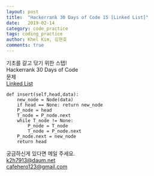 ```yaml
---
layout: post
title:  "Hackerrank 30 Days of Code 15 [Linked List]"
date:   2019-02-14
category: code_practice
tags: coding_practice
author: Khel Kim, 김현호
comments: true
---
```


기초를 갈고 닦기 위한 스탭!  
Hackerrank 30 Days of Code  
문제   
[Linked List](https://www.hackerrank.com/challenges/30-linked-list/problem)

~~~
def insert(self,head,data):
    new_node = Node(data)
    if head == None: return new_node
    P_node = head
    T_node = P_node.next
    while T_node != None:
        P_node = T_node
        T_node = P_node.next
    P_node.next = new_node
    return head
~~~

궁금하신게 있다면 메일 주세요.  
k2h7913@daum.net  
cafehero123@gmail.com  
